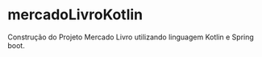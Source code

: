 # mercadoLivroKotlin

Construção do Projeto Mercado Livro utilizando linguagem Kotlin e Spring boot.
